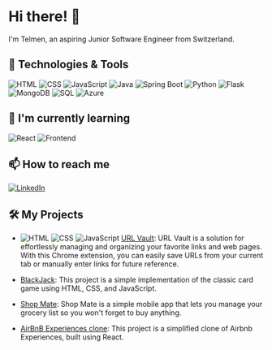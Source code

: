 # Hi there! 👋

I'm Telmen, an aspiring Junior Software Engineer from Switzerland.

## 🔧 Technologies & Tools

![HTML](https://img.shields.io/badge/-HTML-333333?style=flat&logo=html5)
![CSS](https://img.shields.io/badge/-CSS-333333?style=flat&logo=css3)
![JavaScript](https://img.shields.io/badge/-JavaScript-333333?style=flat&logo=javascript)
![Java](https://img.shields.io/badge/-Java-333333?style=flat&logo=java)
![Spring Boot](https://img.shields.io/badge/-Spring%20Boot-333333?style=flat&logo=spring)
![Python](https://img.shields.io/badge/-Python-333333?style=flat&logo=python)
![Flask](https://img.shields.io/badge/-Flask-333333?style=flat&logo=flask)
![MongoDB](https://img.shields.io/badge/-MongoDB-333333?style=flat&logo=mongodb)
![SQL](https://img.shields.io/badge/-SQL-333333?style=flat&logo=postgresql)
![Azure](https://img.shields.io/badge/-Azure-333333?style=flat&logo=microsoft-azure)


## 🌱 I'm currently learning

![React](https://img.shields.io/badge/-React-333333?style=flat&logo=react)
![Frontend](https://img.shields.io/badge/-Frontend-333333?style=flat)

## 📫 How to reach me

[![LinkedIn](https://img.shields.io/badge/LinkedIn-Profile-0077B5?style=flat&logo=linkedin&logoColor=white)](https://www.linkedin.com/in/telmen-munkhbaatar-96b046285/)


## 🛠️ My Projects

- ![HTML](https://img.shields.io/badge/-HTML-333333?style=flat&logo=html5)
  ![CSS](https://img.shields.io/badge/-CSS-333333?style=flat&logo=css3)
  ![JavaScript](https://img.shields.io/badge/-JavaScript-333333?style=flat&logo=javascript)
  [URL Vault](https://github.com/VanqCoding/JavaScript_ChromeExtension): URL Vault is a solution for effortlessly managing and organizing your favorite links and web pages. With this Chrome extension, you can easily save URLs from your current tab or manually enter links for future reference.

- [BlackJack](https://github.com/VanqCoding/JavaScript_BlackJack): This project is a simple implementation of the classic card game using HTML, CSS, and JavaScript.
- [Shop Mate](https://github.com/VanqCoding/ShopMate): Shop Mate is a simple mobile app that lets you manage your grocery list so you won't forget to buy anything.
- [AirBnB Experiences clone](https://github.com/VanqCoding/REACT_airbnb-clone): This project is a simplified clone of Airbnb Experiences, built using React.
